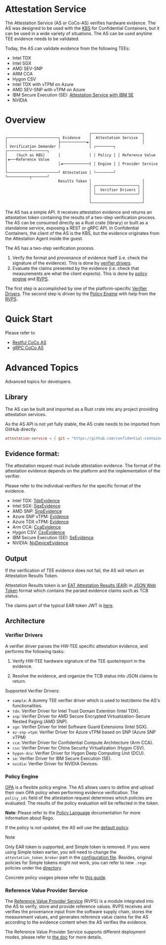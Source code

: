 # Attestation Service

The Attestation Service (AS or CoCo-AS) verifies hardware evidence.
The AS was designed to be used with the [KBS](../kbs) for Confidential Containers,
but it can be used in a wide variety of situations.
The AS can be used anytime TEE evidence needs to be validated.

Today, the AS can validate evidence from the following TEEs:
- Intel TDX
- Intel SGX
- AMD SEV-SNP
- ARM CCA
- Hygon CSV
- Intel TDX with vTPM on Azure
- AMD SEV-SNP with vTPM on Azure
- IBM Secure Execution (SE): [Attestation Service with IBM SE](../deps/verifier/src/se/README.md)
- NVIDIA

# Overview
```
                                      ┌───────────────────────┐
┌───────────────────────┐ Evidence    │  Attestation Service  │
│                       ├────────────►│                       │
│ Verification Demander │             │ ┌────────┐ ┌──────────┴───────┐
│    (Such as KBS)      │             │ │ Policy │ │ Reference Value  │◄───Reference Value
│                       │◄────────────┤ │ Engine │ │ Provider Service │
└───────────────────────┘ Attestation │ └────────┘ └──────────┬───────┘
                        Results Token │                       │
                                      │ ┌───────────────────┐ │
                                      │ │  Verifier Drivers │ │
                                      │ └───────────────────┘ │
                                      │                       │
                                      └───────────────────────┘
```

The AS has a simple API. It receives attestation evidence and returns an attestation token
containing the results of a two-step verification process.
The AS can be consumed directly as a Rust crate (library) or built as a standalone service,
exposing a REST or gRPC API.
In Confidential Containers, the client of the AS is the KBS, but the evidence originates
from the Attestation Agent inside the guest.

The AS has a two-step verification process.

1. Verify the format and provenance of evidence itself (i.e. check the signature of the evidence). This is done by [verifier drivers](#verifier-drivers).
2. Evaluate the claims presented by the evidence (i.e. check that measurements are what the client expects). This is done by [policy engine](#policy-engine) and [RVPS](#reference-value-provider-service).

The first step is accomplished by one of the platform-specific [Verifier Drivers](#verifier-drivers).
The second step is driven by the [Policy Engine](#policy-engine) with help from the [RVPS](#reference-value-provider-service).

# Quick Start

Please refer to
- [Restful CoCo AS](docs/restful-as.md#quick-start)
- [gRPC CoCo AS](docs/grpc-as.md#quick-start)

# Advanced Topics 

Advanced topics for developers.

## Library

The AS can be built and imported as a Rust crate into any project providing attestation services.

As the AS API is not yet fully stable, the AS crate needs to be imported from GitHub directly:

```toml
attestation-service = { git = "https://github.com/confidential-containers/trustee" }
```

## Evidence format:

The attestation request must include attestation evidence.
The format of the attestation evidence depends on the platform
and the implementation of the verifier.

Please refer to the individual verifiers for the specific format of the evidence.
- Intel TDX: [TdxEvidence](../deps/verifier/src/tdx/mod.rs)
- Intel SGX: [SgxEvidence](../deps/verifier/src/sgx/mod.rs)
- AMD SNP: [SnpEvidence](../deps/verifier/src/snp/mod.rs)
- Azure SNP vTPM: [Evidence](../deps/verifier/src/az_snp_vtpm/mod.rs)
- Azure TDX vTPM: [Evidence](../deps/verifier/src/az_tdx_vtpm/mod.rs)
- Arm CCA: [CcaEvidence](../deps/verifier/src/cca/mod.rs)
- Hygon CSV: [CsvEvidence](../deps/verifier/src/csv/mod.rs)
- IBM Secure Execution (SE): [SeEvidence](../deps/verifier/src/se/mod.rs)
- NVIDIA: [NvDeviceEvidence](../deps/verifier/src/nvidia/mod.rs)

## Output

If the verification of TEE evidence does not fail, the AS will return an Attestation Results Token.

Attestation Results token is an [EAT Attestation Results (EAR)](https://www.ietf.org/archive/id/draft-fv-rats-ear-05.html) in [JSON Web Token](https://datatracker.ietf.org/doc/html/rfc7519) format which contains the parsed evidence claims such as TCB status.

The claims part of the typical EAR token JWT is [here](./docs/example.token.json).

## Architecture

### Verifier Drivers

A verifier driver parses the HW-TEE specific attestation evidence, and performs the following tasks:

1. Verify HW-TEE hardware signature of the TEE quote/report in the evidence.

2. Resolve the evidence, and organize the TCB status into JSON claims to return.

Supported Verifier Drivers:

- `sample`: A dummy TEE verifier driver which is used to test/demo the AS's functionalities.
- `tdx`: Verifier Driver for Intel Trust Domain Extention (Intel TDX).
- `snp`: Verifier Driver for AMD Secure Encrypted Virtualization-Secure Nested Paging (AMD SNP).
- `sgx`: Verifier Driver for Intel Software Guard Extensions (Intel SGX).
- `az-snp-vtpm`: Verifier Driver for Azure vTPM based on SNP (Azure SNP vTPM)
- `cca`: Verifier Driver for Confidential Compute Architecture (Arm CCA).
- `csv`: Verifier Driver for China Security Virtualization (Hygon CSV).
- `hygon-dcu`: Verifier Driver for Hygon Deep Computing Unit (DCU).
- `se`: Verifier Driver for IBM Secure Execution (SE).
- `nvidia`: Verifier Driver for NVIDIA Devices.

### Policy Engine

[OPA](https://www.openpolicyagent.org/docs/latest/) is a flexible policy engine.
The AS allows users to define and upload their own OPA policy when performing evidence verification.
The `policy_ids` field of the attestation request determines which policies are evaluated.
The results of the policy evaluation will be reflected in the token.

**Note**: Please refer to the [Policy Language](https://www.openpolicyagent.org/docs/latest/policy-language/) documentation for more information about Rego.

If the policy is not updated, the AS will use the [default policy](src/ear_token/ear_default_policy_cpu.rego).

> [!NOTE]
> Only EAR token is supported, and Simple token is removed.
> If you were using Simple token earlier, you will need to change the `attestation_token_broker`
> part in the [configuration file](./docs/config.md#attestationtokenbroker). Besides,
> original policies for Simple tokens might not work, you can refer to new `.rego` policies
> under the [directory](./src/ear_token/).

Concrete policy usages please refer to [this guide](docs/policy.md).

### Reference Value Provider Service

The [Reference Value Provider Service](../rvps/README.md) (RVPS) is a module integrated into the AS to verify,
store and provide reference values. RVPS receives and verifies the provenance input from the software supply chain,
stores the measurement values, and generates reference value claims for the AS according to the evidence content when the AS verifies the evidence.

The Reference Value Provider Service supports different deployment modes,
please refer to [the doc](../rvps/README.md#run-mode) for more details.

